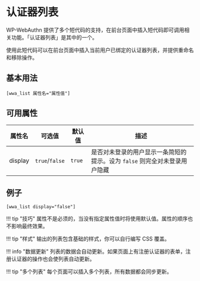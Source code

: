 # 认证器列表

WP-WebAuthn 提供了多个短代码的支持，在前台页面中插入短代码即可调用相关功能。「认证器列表」是其中的一个。

使用此短代码可以在前台页面中插入当前用户已绑定的认证器列表，并提供重命名和移除操作。

## 基本用法

```
[wwa_list 属性名="属性值"]
```

## 可用属性

| 属性名 | 可选值 | 默认值 | 描述 |
| ------------ | ------------- | ------------ | ------------ |
| display | `true`/`false` | `true` | 是否对未登录的用户显示一条简短的提示。设为 `false` 则完全对未登录用户隐藏 |

## 例子

```
[wwa_list display="false"]
```

!!! tip "技巧"
    属性不是必须的，当没有指定属性值时将使用默认值。属性的顺序也不影响最终效果。

!!! tip "样式"
    输出的列表包含基础的样式，你可以自行编写 CSS 覆盖。

!!! info "数据更新"
    列表的数据会自动更新。如果页面上有注册认证器的表单，注册认证器的操作也会使列表自动更新。

!!! tip "多个列表"
    每个页面可以插入多个列表，所有数据都会同步更新。